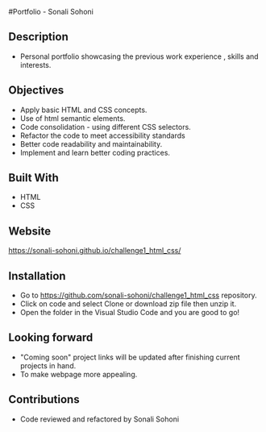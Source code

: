 #Portfolio - Sonali Sohoni

## Description
* Personal portfolio showcasing the previous work experience , skills and interests.

## Objectives
* Apply basic HTML and CSS concepts.
* Use of html semantic elements.
* Code consolidation - using different CSS selectors.
* Refactor the code to meet accessibility standards
* Better code readability and maintainability.
* Implement and learn better coding practices.  

## Built With
* HTML
* CSS

## Website 
https://sonali-sohoni.github.io/challenge1_html_css/

## Installation
* Go to https://github.com/sonali-sohoni/challenge1_html_css repository.
* Click on code and select Clone or download zip file then unzip it.
* Open the folder in the Visual Studio Code and you are good to go!

## Looking forward
* "Coming soon" project links will be updated after finishing current projects in hand.
* To make webpage more appealing.
   
## Contributions
* Code reviewed and refactored by Sonali Sohoni





